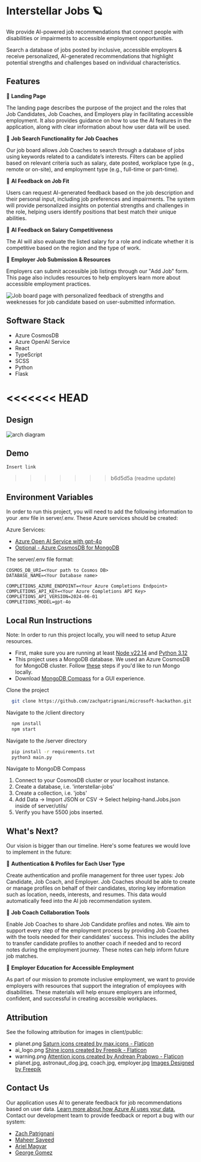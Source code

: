 # Interstellar Jobs 🪐
We provide AI-powered job recommendations that connect people with disabilities or impairments to accessible employment opportunities.

Search a database of jobs posted by inclusive, accessible employers & receive personalized, AI-generated recommendations that highlight potential strengths and challenges based on individual characteristics.

## Features
🌟 **Landing Page**

The landing page describes the purpose of the project and the roles that Job Candidates, Job Coaches, and Employers play in facilitating accessible employment. It also provides guidance on how to use the AI features in the application, along with clear information about how user data will be used.

🌟 **Job Search Functionality for Job Coaches**

Our job board allows Job Coaches to search through a database of jobs using keywords related to a candidate’s interests. Filters can be applied based on relevant criteria such as salary, date posted, workplace type (e.g., remote or on-site), and employment type (e.g., full-time or part-time).

🌟 **AI Feedback on Job Fit**

Users can request AI-generated feedback based on the job description and their personal input, including job preferences and impairments. The system will provide personalized insights on potential strengths and challenges in the role, helping users identify positions that best match their unique abilities.

🌟 **AI Feedback on Salary Competitiveness**

The AI will also evaluate the listed salary for a role and indicate whether it is competitive based on the region and the type of work.

🌟 **Employer Job Submission & Resources**

Employers can submit accessible job listings through our "Add Job" form. This page also includes resources to help employers learn more about accessible employment practices.

![Job board page with personalized feedback of strengths and weeknesses for job candidate based on user-submitted information.](client/public/job_board.png)

## Software Stack
- Azure CosmosDB
- Azure OpenAI Service
- React
- TypeScript
- SCSS
- Python
- Flask

<<<<<<< HEAD
=======
## Design
![arch diagram](images/interstellar-jobs.png)

## Demo
    Insert link

>>>>>>> b6d5d5a (readme update)
## Environment Variables
In order to run this project, you will need to add the following information to your .env file in server/.env. These Azure services should be created:

Azure Services:

- [Azure Open AI Service with gpt-4o](https://portal.azure.com/#view/Microsoft_Azure_ProjectOxford/CognitiveServicesHub/~/OpenAI)
- [Optional - Azure CosmosDB for MongoDB](https://portal.azure.com/#browse/Microsoft.DocumentDB%2FmongoClusters)

The server/.env file format:
```
COSMOS_DB_URI=<Your path to Cosmos DB>
DATABASE_NAME=<Your Database name>

COMPLETIONS_AZURE_ENDPOINT=<Your Azure Completions Endpoint>
COMPLETIONS_API_KEY=<Your Azure Completions API Key>
COMPLETIONS_API_VERSION=2024-06-01
COMPLETIONS_MODEL=gpt-4o
```

## Local Run Instructions

Note: In order to run this project locally, you will need to setup Azure resources.

- First, make sure you are running at least [Node v22.14](https://nodejs.org/en/blog/release/v22.14.0) and [Python 3.12](https://www.python.org/downloads/release/python-3128/)
- This project uses a MongoDB database. We used an Azure CosmosDB for MongoDB cluster. Follow [these](https://www.mongodb.com/try/download/community) steps if you'd like to run Mongo locally.
- Download [MongoDB Compass](https://www.mongodb.com/try/download/compass) for a GUI experience.


Clone the project

```bash
  git clone https://github.com/zachpatrignani/microsoft-hackathon.git
```

Navigate to the /client directory

```bash
  npm install
  npm start
```

Navigate to the /server directory

```bash
  pip install -r requirements.txt
  python3 main.py
```
Navigate to MongoDB Compass
1.  Connect to your CosmosDB cluster or your localhost instance.
2.  Create a database, i.e. 'interstellar-jobs'
3.  Create a collection, i.e. 'jobs'
4.  Add Data -> Import JSON or CSV -> Select helping-hand.Jobs.json inside of server/utils/
5.  Verify you have 5500 jobs inserted.

## What's Next?
Our vision is bigger than our timeline. Here's some features we would love to implement in the future:

🌟 **Authentication & Profiles for Each User Type** 

Create authentication and profile management for three user types: Job Candidate, Job Coach, and Employer. Job Coaches should be able to create or manage profiles on behalf of their candidates, storing key information such as location, needs, interests, and resumes. This data would automatically feed into the AI job recommendation system.

🌟 **Job Coach Collaboration Tools** 

Enable Job Coaches to share Job Candidate profiles and notes. We aim to support every step of the employment process by providing Job Coaches with the tools needed for their candidates' success. This includes the ability to transfer candidate profiles to another coach if needed and to record notes during the employment journey. These notes can help inform future job matches.

🌟 **Employer Education for Accessible Employment** 

As part of our mission to promote inclusive employment, we want to provide employers with resources that support the integration of employees with disabilities. These materials will help ensure employers are informed, confident, and successful in creating accessible workplaces.

## Attribution
See the following attribution for images in client/public:
- planet.png [Saturn icons created by max.icons - Flaticon](https://www.flaticon.com/free-icons/saturn)
- ai_logo.png [Shine icons created by Freepik - Flaticon](https://www.flaticon.com/free-icons/shine)
- warning.png [Attention icons created by Andrean Prabowo - Flaticon](https://www.flaticon.com/free-icons/attention)
- planet.jpg, astronaut_dog.jpg, coach.jpg, employer.jpg [Images Designed by Freepik](https://www.freepik.com/)

## Contact Us
Our application uses AI to generate feedback for job recommendations based on user data. [Learn more about how Azure AI uses your data.](https://learn.microsoft.com/en-us/azure/ai-services/openai/concepts/use-your-data?tabs=ai-search%2Ccopilot) Contact our development team to provide feedback or report a bug with our system:
- [Zach Patrignani](https://github.com/zachpatrignani)
- [Maheer Sayeed](https://github.com/maheersayeed99)
- [Ariel Magyar](https://github.com/magyara)
- [George Gomez](https://github.com/georgeg5326)
